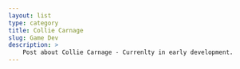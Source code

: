```yaml
---
layout: list
type: category
title: Collie Carnage
slug: Game Dev
description: > 
    Post about Collie Carnage - Currenlty in early development. 
---
```

